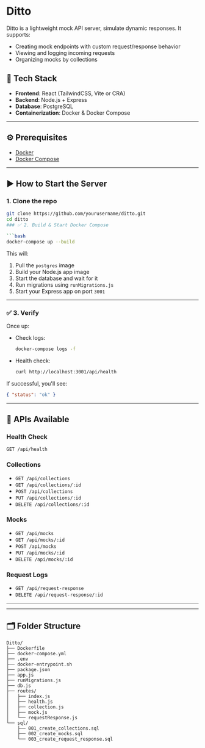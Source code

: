 # Ditto

Ditto is a lightweight mock API server, simulate dynamic responses. It supports:

- Creating mock endpoints with custom request/response behavior
- Viewing and logging incoming requests
- Organizing mocks by collections


## 🧩 Tech Stack

- **Frontend**: React (TailwindCSS, Vite or CRA)
- **Backend**: Node.js + Express
- **Database**: PostgreSQL
- **Containerization**: Docker & Docker Compose

---

## ⚙️ Prerequisites

- [Docker](https://www.docker.com/)
- [Docker Compose](https://docs.docker.com/compose/)

---

## ▶️ How to Start the Server

### 1. Clone the repo

```bash
git clone https://github.com/yourusername/ditto.git
cd ditto
### ✅ 2. Build & Start Docker Compose

```bash
docker-compose up --build
```

This will:

1. Pull the `postgres` image
2. Build your Node.js app image
3. Start the database and wait for it
4. Run migrations using `runMigrations.js`
5. Start your Express app on port `3001`

---

### ✅ 3. Verify

Once up:

- Check logs:
  ```bash
  docker-compose logs -f
  ```

- Health check:
  ```bash
  curl http://localhost:3001/api/health
  ```

If successful, you'll see:
```json
{ "status": "ok" }
```

---

## 🔧 APIs Available

### Health Check
`GET /api/health`

### Collections
- `GET /api/collections`
- `GET /api/collections/:id`
- `POST /api/collections`
- `PUT /api/collections/:id`
- `DELETE /api/collections/:id`

### Mocks
- `GET /api/mocks`
- `GET /api/mocks/:id`
- `POST /api/mocks`
- `PUT /api/mocks/:id`
- `DELETE /api/mocks/:id`

### Request Logs
- `GET /api/request-response`
- `DELETE /api/request-response/:id`

---

---

## 🗂️ Folder Structure

```
Ditto/
├── Dockerfile
├── docker-compose.yml
├── .env
├── docker-entrypoint.sh
├── package.json
├── app.js
├── runMigrations.js
├── db.js
├── routes/
│   ├── index.js
│   ├── health.js
│   ├── collection.js
│   ├── mock.js
│   └── requestResponse.js
└── sql/
    ├── 001_create_collections.sql
    ├── 002_create_mocks.sql
    └── 003_create_request_response.sql
```
